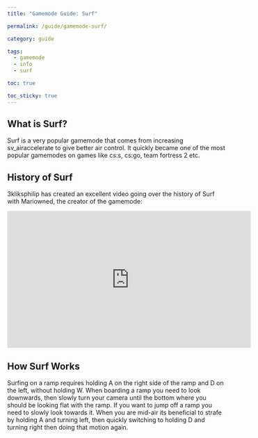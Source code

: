 ```yaml
---
title: "Gamemode Guide: Surf"

permalink: /guide/gamemode-surf/

category: guide

tags:
  - gamemode
  - info
  - surf

toc: true

toc_sticky: true
---
```


## What is Surf?

Surf is a very popular gamemode that comes from increasing sv_airaccelerate to give better air control. It quickly became one of the most popular gamemodes on games like cs:s, cs:go, team fortress 2 etc.

## History of Surf

3kliksphilip has created an excellent video going over the history of Surf with Mariowned, the creator of the gamemode:

<iframe width="560" height="315" src="https://www.youtube-nocookie.com/embed/qw3V7ohU3-U" title="YouTube video player" frameborder="0" allow="accelerometer; autoplay; clipboard-write; encrypted-media; gyroscope; picture-in-picture" allowfullscreen></iframe>

## How Surf Works

Surfing on a ramp requires holding A on the right side of the ramp and D on the left, without holding W.
When boarding a ramp you need to look downwards, then slowly turn your camera until the bottom where you should be looking flat with the ramp.
If you want to jump off a ramp you need to slowly look towards it.
When you are mid-air its beneficial to strafe by holding A and turning left, then quickly switching to holding D and turning right then doing that motion again.
